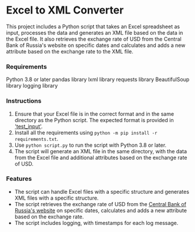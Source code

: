 # Excel to XML Converter

This project includes a Python script that takes an Excel spreadsheet as input, processes the data and generates an XML file based on the data in the Excel file. It also retrieves the exchange rate of USD from the Central Bank of Russia's website on specific dates and calculates and adds a new attribute based on the exchange rate to the XML file.

### Requirements

Python 3.8 or later
pandas library
lxml library
requests library
BeautifulSoup library
logging library

### Instructions

1. Ensure that your Excel file is in the correct format and in the same directory as the Python script. The expected format is provided in ['test_input'](https://github.com/Dilara0880/generateXML/blob/main/test_input.xlsx).
2. Install all the requirements using `python -m pip install -r requirements.txt`. 
3. Use `python script.py` to run the script with Python 3.8 or later.
4. The script will generate an XML file in the same directory, with the data from the Excel file and additional attributes based on the exchange rate of USD.

### Features

- The script can handle Excel files with a specific structure and generates XML files with a specific structure.
- The script retrieves the exchange rate of USD from the [Central Bank of Russia's website](https://www.cbr.ru/currency_base/daily/) on specific dates, calculates and adds a new attribute based on the exchange rate.
- The script includes logging, with timestamps for each log message.
